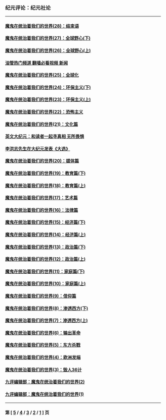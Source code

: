 ### 纪元评论：纪元社论
---
#### [魔鬼在统治着我们的世界(28)：结束语](../../pages/nsc422/n10936246.md?01130330) 
#### [魔鬼在统治着我们的世界(27)：全球野心(下)](../../pages/nsc422/n10928319.md?01130330) 
#### [魔鬼在统治着我们的世界(26)：全球野心(上)](../../pages/nsc422/n10900318.md?01130330) 
#### [油管热门频道 翻墙必看视频 新闻](ok?01130330)
#### [魔鬼在统治着我们的世界(25)：全球化](../../pages/nsc422/n10788205.md?01130330) 
#### [魔鬼在统治着我们的世界(24)：环保主义(下)](../../pages/nsc422/n10695307.md?01130330) 
#### [魔鬼在统治着我们的世界(23)：环保主义(上)](../../pages/nsc422/n10688613.md?01130330) 
#### [魔鬼在统治着我们的世界(22)：恐怖主义](../../pages/nsc422/n10614727.md?01130330) 
#### [魔鬼在统治着我们的世界(21)：文化篇](../../pages/nsc422/n10597706.md?01130330) 
#### [英文大纪元：和读者一起寻真相 无所畏惧](../../pages/nsc422/n12542027.md?01130330) 
#### [李洪志先生在大纪元发表《大选》](../../pages/nsc422/n12534746.md?01130330) 
#### [魔鬼在统治着我们的世界(20)：媒体篇](../../pages/nsc422/n10586579.md?01130330) 
#### [魔鬼在统治着我们的世界(19)：教育篇(下)](../../pages/nsc422/n10564808.md?01130330) 
#### [魔鬼在统治着我们的世界(18)：教育篇(上)](../../pages/nsc422/n10526970.md?01130330) 
#### [魔鬼在统治着我们的世界(17)：艺术篇](../../pages/nsc422/n10499093.md?01130330) 
#### [魔鬼在统治着我们的世界(16)：法律篇](../../pages/nsc422/n10485969.md?01130330) 
#### [魔鬼在统治着我们的世界(15)：经济篇(下)](../../pages/nsc422/n10469975.md?01130330) 
#### [魔鬼在统治着我们的世界(14)：经济篇(上)](../../pages/nsc422/n10457370.md?01130330) 
#### [魔鬼在统治着我们的世界(13)：政治篇(下)](../../pages/nsc422/n10448270.md?01130330) 
#### [魔鬼在统治着我们的世界(12)：政治篇(上)](../../pages/nsc422/n10444576.md?01130330) 
#### [魔鬼在统治着我们的世界(11)：家庭篇(下)](../../pages/nsc422/n10440961.md?01130330) 
#### [魔鬼在统治着我们的世界(10)：家庭篇(上)](../../pages/nsc422/n10435448.md?01130330) 
#### [魔鬼在统治着我们的世界(9)：信仰篇](../../pages/nsc422/n10432159.md?01130330) 
#### [魔鬼在统治着我们的世界(8)：渗透西方(下)](../../pages/nsc422/n10429603.md?01130330) 
#### [魔鬼在统治着我们的世界(7)：渗透西方(上)](../../pages/nsc422/n10426013.md?01130330) 
#### [魔鬼在统治着我们的世界(6)：输出革命](../../pages/nsc422/n10421536.md?01130330) 
#### [魔鬼在统治着我们的世界(5)：东方杀戮](../../pages/nsc422/n10417707.md?01130330) 
#### [魔鬼在统治着我们的世界(4)：欧洲发端](../../pages/nsc422/n10414890.md?01130330) 
#### [魔鬼在统治着我们的世界(3)：毁人36计](../../pages/nsc422/n10411583.md?01130330) 
#### [九评编辑部：魔鬼在统治着我们的世界(2)](../../pages/nsc422/n10410036.md?01130330) 
#### [九评编辑部：魔鬼在统治着我们的世界(1)](../../pages/nsc422/n10406825.md?01130330) 

---
#### 第 [ [5](./5.md?01130330) / [4](./4.md?01130330) / [3](./3.md?01130330) / [2](./2.md?01130330) / [1](./1.md?01130330) ] 页
